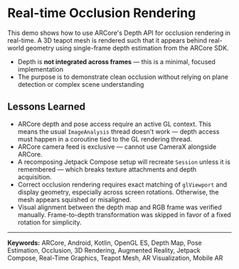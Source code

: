 # Real-time Occlusion Rendering
This demo shows how to use ARCore's Depth API for occlusion rendering in real-time. A 3D teapot mesh is rendered such that it appears behind real-world geometry using single-frame depth estimation from the ARCore SDK.

- Depth is **not integrated across frames** — this is a minimal, focused implementation
- The purpose is to demonstrate clean occlusion without relying on plane detection or complex scene understanding



## Lessons Learned

- ARCore depth and pose access require an active GL context. This means the usual `ImageAnalysis` thread doesn't work — depth access must happen in a coroutine tied to the GL rendering thread.
- ARCore camera feed is exclusive — cannot use CameraX alongside ARCore.
- A recomposing Jetpack Compose setup will recreate `Session` unless it is remembered — which breaks texture attachments and depth acquisition.
- Correct occlusion rendering requires exact matching of `glViewport` and display geometry, especially across screen rotations. Otherwise, the mesh appears squished or misaligned.
- Visual alignment between the depth map and RGB frame was verified manually. Frame-to-depth transformation was skipped in favor of a fixed rotation for simplicity.

---

**Keywords:** ARCore, Android, Kotlin, OpenGL ES, Depth Map, Pose Estimation, Occlusion, 3D Rendering, Augmented Reality, Jetpack Compose, Real-Time Graphics, Teapot Mesh, AR Visualization, Mobile AR

